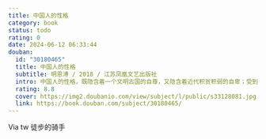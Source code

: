 ```yaml
---
title: 中国人的性格
category: book
status: todo
rating: 0
date: 2024-06-12 06:33:44
douban:
  id: "30180465"
  title: 中国人的性格
  subtitle: 明恩溥 / 2018 / 江苏凤凰文艺出版社
  intro: 中国人的性格，既隐含着一个文明古国的自尊，又隐含着近代积贫积弱的自卑；受到过太多的赞美，又受到过太多批评和嘲讽；是很多苦难的根源，又是很多问题的借口，客观理性地理解中国人作为一个整体的特性，对于我们每个人来说，都有着自我了解与彼此了解的意义。
  rating: 8.8
  cover: https://img2.doubanio.com/view/subject/l/public/s33128081.jpg
  link: https://book.douban.com/subject/30180465/
---
```


Via tw 徒步的骑手